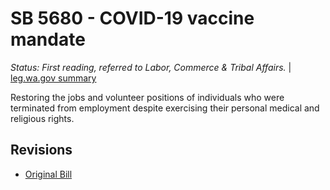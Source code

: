 # SB 5680 - COVID-19 vaccine mandate
*Status: First reading, referred to Labor, Commerce & Tribal Affairs.* | [leg.wa.gov summary](https://app.leg.wa.gov/billsummary?BillNumber=5680&Year=2021)

Restoring the jobs and volunteer positions of individuals who were terminated from employment despite exercising their personal medical and religious rights.

## Revisions
* [Original Bill](1/)